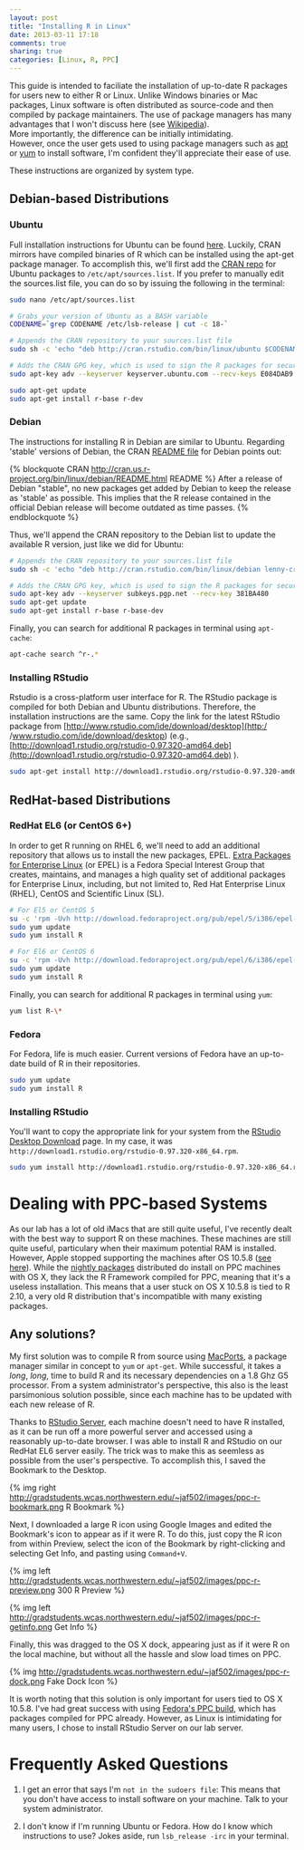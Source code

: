 ```yaml
---
layout: post
title: "Installing R in Linux"
date: 2013-03-11 17:18
comments: true
sharing: true
categories: [Linux, R, PPC]
---
```


This guide is intended to faciliate the installation of up-to-date R packages
for users new to either R or Linux.  Unlike Windows binaries or Mac packages,
Linux software is often distributed as source-code and then compiled by package
maintainers.  The use of package managers has many advantages that I won't 
discuss here (see [Wikipedia](https://en.wikipedia.org/wiki/Package_management_system)).  
More importantly, the difference can be initially intimidating.  
However, once the user gets used to using package managers such as
[apt](https://en.wikipedia.org/wiki/Advanced_Packaging_Tool) or 
[yum](https://en.wikipedia.org/wiki/Yellowdog_Updater,_Modified) to install software, 
I'm confident they'll appreciate their ease of use.

These instructions are organized by system type.

Debian-based Distributions
--------------------------
### Ubuntu

Full installation instructions for Ubuntu can be found
[here](http://cran.rstudio.com/bin/linux/ubuntu/).  Luckily, CRAN mirrors have
compiled binaries of R which can be installed using the apt-get package manager.
To accomplish this, we'll first add the [CRAN
repo](http://cran.us.r-project.org/bin/linux/ubuntu/) for Ubuntu packages to
`/etc/apt/sources.list`.  If you prefer to manually edit the sources.list file,
you can do so by issuing the following in the terminal:

``` bash Inspecting sources.list
sudo nano /etc/apt/sources.list
```

``` bash Installing R in Ubuntu
# Grabs your version of Ubuntu as a BASH variable
CODENAME=`grep CODENAME /etc/lsb-release | cut -c 18-`

# Appends the CRAN repository to your sources.list file 
sudo sh -c 'echo "deb http://cran.rstudio.com/bin/linux/ubuntu $CODENAME" >> /etc/apt/sources.list'

# Adds the CRAN GPG key, which is used to sign the R packages for security.
sudo apt-key adv --keyserver keyserver.ubuntu.com --recv-keys E084DAB9

sudo apt-get update
sudo apt-get install r-base r-dev
```

<!-- more -->

### Debian

The instructions for installing R in Debian are similar to Ubuntu.  Regarding 'stable' 
versions of Debian, the CRAN
[README file](http://cran.rstudio.com/bin/linux/debian/README.html) for Debian
points out: 

{% blockquote CRAN http://cran.us.r-project.org/bin/linux/debian/README.html README %}
After a release of Debian "stable", no new packages get added by
Debian to keep the release as 'stable' as possible. This implies that the R
release contained in the official Debian release will become outdated as time
passes.
{% endblockquote %}

Thus, we'll append the CRAN repository to the Debian list to update the available R version, just like
we did for Ubuntu:

``` bash Installing R in Debian Stable
# Appends the CRAN repository to your sources.list file 
sudo sh -c 'echo "deb http://cran.rstudio.com/bin/linux/debian lenny-cran/" >> /etc/apt/sources.list'

# Adds the CRAN GPG key, which is used to sign the R packages for security.
sudo apt-key adv --keyserver subkeys.pgp.net --recv-key 381BA480
sudo apt-get update
sudo apt-get install r-base r-base-dev
```

Finally, you can search for additional R packages in terminal using `apt-cache`:
``` bash Searching for R packages using apt-get
apt-cache search ^r-.*
```

### Installing RStudio  

Rstudio is a cross-platform user interface for R. The
RStudio package is compiled for both Debian and Ubuntu distributions.
Therefore, the installation instructions are the same.  Copy the link for the
latest RStudio package from [http://www.rstudio.com/ide/download/desktop](http:/
/www.rstudio.com/ide/download/desktop) (e.g., [http://download1.rstudio.org/rstudio-0.97.320-amd64.deb](http://download1.rstudio.org/rstudio-0.97.320-amd64.deb)
).

``` bash Installing RStudio using apt-get
sudo apt-get install http://download1.rstudio.org/rstudio-0.97.320-amd64.deb
```

RedHat-based Distributions
--------------------------
### RedHat EL6 (or CentOS 6+)

In order to get R running on RHEL 6, we'll need to add an additional repository
that allows us to install the new packages, EPEL.  [Extra Packages for
Enterprise Linux](https://fedoraproject.org/wiki/EPEL) (or EPEL) is a Fedora
Special Interest Group that creates, maintains, and manages a high quality set
of additional packages for Enterprise Linux, including, but not limited to, Red
Hat Enterprise Linux (RHEL), CentOS and Scientific Linux (SL).

``` bash Installing EPEL and R
# For El5 or CentOS 5
su -c 'rpm -Uvh http://download.fedoraproject.org/pub/epel/5/i386/epel-release-5-4.noarch.rpm'
sudo yum update
sudo yum install R

# For El6 or CentOS 6
su -c 'rpm -Uvh http://download.fedoraproject.org/pub/epel/6/i386/epel-release-6-8.noarch.rpm'
sudo yum update
sudo yum install R
```

Finally, you can search for additional R packages in terminal using `yum`:
``` bash Searching for R packages using yum
yum list R-\*
```

### Fedora

For Fedora, life is much easier.  Current versions of Fedora have an up-to-date build of R in their repositories.

``` bash Installing R in Fedora
sudo yum update
sudo yum install R
```

### Installing RStudio
You'll want to copy the appropriate link for your system from the [RStudio Desktop Download](http://www.rstudio.com/ide/download/desktop) page.  In my case, it was `http://download1.rstudio.org/rstudio-0.97.320-x86_64.rpm`.

``` bash Installing RStudio on Fedora/RHEL/CentOS
sudo yum install http://download1.rstudio.org/rstudio-0.97.320-x86_64.rpm
```

Dealing with PPC-based Systems
==============================

As our lab has a lot of old iMacs that are still quite useful, I've recently
dealt with the best way to support R on these machines.  These machines are
still quite useful, particulary when their maximum potential RAM is installed.
However, Apple stopped supporting the machines after OS 10.5.8 ([see here](https://en.wikipedia.org/wiki/Apple%27s_transition_to_Intel_processors)).
While the [nightly packages](http://r.research.att.com/) distributed do install
on PPC machines with OS X, they lack the R Framework compiled for PPC, meaning
that it's a useless installation.  This means that a user stuck on OS X 10.5.8
is tied to R 2.10, a very old R distribution that's incompatible with many
existing packages.

Any solutions?
--------------

My first solution was to compile R from source using
[MacPorts](https://www.macports.org/), a package manager similar in concept to
`yum` or `apt-get`.  While successful, it takes a *long*, *long*, time to build
R and its necessary dependencies on a 1.8 Ghz G5 processor.  From a system
administrator's perspective, this also is the least parsimonious solution
possible, since each machine has to be updated with each new release of R.

Thanks to [RStudio Server](http://www.rstudio.com/ide/docs/server/getting_started), each machine
doesn't need to have R installed, as it can be run off a more powerful server
and accessed using a reasonably up-to-date browser.  I was able to install R and
RStudio on our RedHat EL6 server easily.  The trick was to make this as seemless
as possible from the user's perspective.  To accomplish this, I saved the
Bookmark to the Desktop.

{% img right http://gradstudents.wcas.northwestern.edu/~jaf502/images/ppc-r-bookmark.png R Bookmark %}

Next, I downloaded a large R icon using Google Images and edited the Bookmark's
icon to appear as if it were R.  To do this, just copy the R icon from within
Preview, select the icon of the Bookmark by right-clicking and selecting Get
Info, and pasting using `Command+V`.


{% img left http://gradstudents.wcas.northwestern.edu/~jaf502/images/ppc-r-preview.png 300 R Preview %}

{% img left http://gradstudents.wcas.northwestern.edu/~jaf502/images/ppc-r-getinfo.png Get Info %}

Finally, this was dragged to the OS X dock, appearing just as if it were R on the local machine, but without all the hassle and slow load times on PPC.

{% img http://gradstudents.wcas.northwestern.edu/~jaf502/images/ppc-r-dock.png Fake Dock Icon %}

It is worth noting that this solution is only important for users tied to OS X
10.5.8.  I've had great success with using [Fedora's PPC build](https://fedoraproject.org/wiki/Architectures/PowerPC?rd=Arch:PPC), which
has packages compiled for PPC already.  However, as Linux is intimidating for
many users, I chose to install RStudio Server on our lab server.

Frequently Asked Questions
==========================

1.  I get an error that says I'm `not in the sudoers file`:  This means that you don't have access to install software on your machine.  Talk to your system administrator.  

2.  I don't know if I'm running Ubuntu or Fedora.  How do I know which instructions to use?  Jokes aside, run `lsb_release -irc` in your terminal.